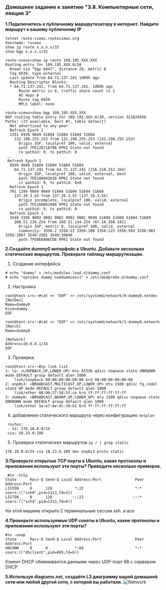 ### Домашнее задание к занятию "3.8. Компьютерные сети, лекция 3"
**1.Подключитесь к публичному маршрутизатору в интернет. Найдите маршрут к вашему публичному IP**

```shell
telnet route-views.routeviews.org
Username: rviews
show ip route x.x.x.x/32
show bgp x.x.x.x/32
```

```shell
route-views>show ip route 109.195.XXX.XXX
Routing entry for 109.195.XXX.0/20
  Known via "bgp 6447", distance 20, metric 0
  Tag 6939, type external
  Last update from 64.71.137.241 1d09h ago
  Routing Descriptor Blocks:
  * 64.71.137.241, from 64.71.137.241, 1d09h ago
      Route metric is 0, traffic share count is 1
      AS Hops 6
      Route tag 6939
      MPLS label: none
```

```shell
route-views>show bgp 109.195.XXX.XXX
BGP routing table entry for 109.195.XXX.0/20, version 311629458
Paths: (23 available, best #7, table default)
  Not advertised to any peer
  Refresh Epoch 1
  1351 6939 9049 51604 51604 51604 51604
    132.198.255.253 from 132.198.255.253 (132.198.255.253)
      Origin IGP, localpref 100, valid, external
      path 7FE12671A798 RPKI State not found
      rx pathid: 0, tx pathid: 0
...
 Refresh Epoch 1
  6939 9049 51604 51604 51604 51604
    64.71.137.241 from 64.71.137.241 (216.218.252.164)
      Origin IGP, localpref 100, valid, external, best
      path 7FE10A042D38 RPKI State not found
      rx pathid: 0, tx pathid: 0x0
  Refresh Epoch 1
  701 1299 9049 9049 51604 51604 51604 51604
    137.39.3.55 from 137.39.3.55 (137.39.3.55)
      Origin incomplete, localpref 100, valid, external
      path 7FE16DB42A90 RPKI State not found
      rx pathid: 0, tx pathid: 0
  Refresh Epoch 1
  3549 3356 9002 9002 9002 9002 9002 9049 51604 51604 51604 51604
    208.51.134.254 from 208.51.134.254 (67.16.168.191)
      Origin IGP, metric 0, localpref 100, valid, external
      Community: 3356:2 3356:22 3356:100 3356:123 3356:503 3356:903 3356:2067 3549:2581 3549:30840
      path 7FE0E6A06CD8 RPKI State not found

```

**2.Создайте dummy0 интерфейс в Ubuntu. Добавьте несколько статических маршрутов. Проверьте таблицу маршрутизации.**

1. Создание интерфейса
```shell
# echo "dummy" > /etc/modules-load.d/dummy.conf
# echo "options dummy numdummies=1" > /etc/modprobe.d/dummy.conf
```
2. Настройка

```shell
root@test-srv:~#cat << "EOF" >> /etc/systemd/network/0-dummy0.netdev
[NetDev]
Name=dummy0
Kind=dummy
EOF
```
```shell
root@test-srv:~#cat << "EOF" >> /etc/systemd/network/1-dummy0.network
[Match]
Name=dummy0

[Network]
Address=10.0.8.1/24
EOF
```
3. Проверка

```shell
root@test-srv:~#ip link list
1: lo: <LOOPBACK,UP,LOWER_UP> mtu 65536 qdisc noqueue state UNKNOWN mode DEFAULT group default qlen 1000
    link/loopback 00:00:00:00:00:00 brd 00:00:00:00:00:00
2: enp0s3: <BROADCAST,MULTICAST,UP,LOWER_UP> mtu 1500 qdisc fq_codel state UP mode DEFAULT group default qlen 1000
    link/ether 08:00:27:58:5f:ce brd ff:ff:ff:ff:ff:ff
3: dummy0: <BROADCAST,NOARP,UP,LOWER_UP> mtu 1500 qdisc noqueue state UNKNOWN mode DEFAULT group default qlen 1000
    link/ether 1a:e7:ee:dc:39:b1 brd ff:ff:ff:ff:ff:ff

```
4. добавление статического маршрута через конфигурацию `netplan`
```shell
 routes:
 - to: 176.18.0.0/24
 via: 10.23.0.100
```
5. Проверка статических маршрутов `ip r | grep static`

```shell
176.18.0.0/24 via 10.23.0.100 dev enp0s3 proto static
```

**3.Проверьте открытые TCP порты в Ubuntu, какие протоколы и приложения используют эти порты? Приведите несколько примеров.**

```shell
 #ss -tnlp
State      Recv-Q Send-Q Local Address:Port               Peer Address:Port     
LISTEN     0      128          *:22                       *:*                   users:(("sshd",pid=1313,fd=3))
LISTEN     0      128         :::22                      :::*                   users:(("sshd",pid=1313,fd=4))
```
На этой машине открыто 2 терминальные сессии ssh. _и все_

**4.Проверьте используемые UDP сокеты в Ubuntu, какие протоколы и приложения используют эти порты?**

```shell
#ss -unap
State      Recv-Q Send-Q Local Address:Port               Peer Address:Port     
UNCONN     0      0            *:68                       *:*                   users:(("dhclient",pid=885,fd=6))
```
Клиент DHCP обменивается данными через UDP-порт 68 с сервером DHCP.

**5.Используя diagrams.net, создайте L3 диаграмму вашей домашней сети или любой другой сети, с которой вы работали.**
![Network](https://user-images.githubusercontent.com/93760545/154792518-bd5a4367-a848-4f7a-9ddb-03f508d3510b.png)


